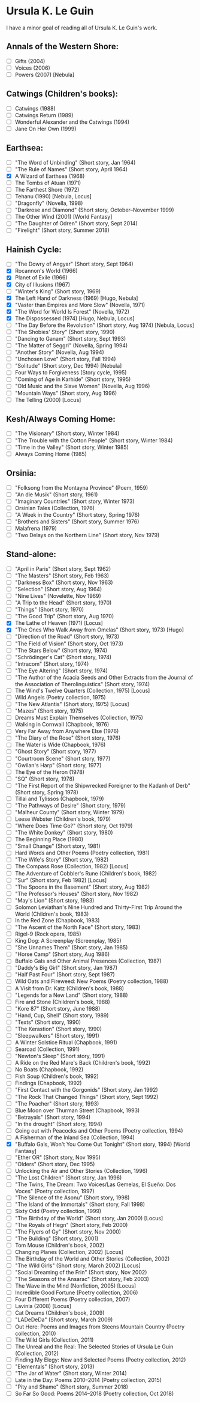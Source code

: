 # Ursula K. Le Guin

I have a minor goal of reading all of Ursula K. Le Guin's work.

## Annals of the Western Shore:
- [ ] Gifts (2004)
- [ ] Voices (2006)
- [ ] Powers (2007) [Nebula]

## Catwings (Children's books):
- [ ] Catwings (1988)
- [ ] Catwings Return (1989)
- [ ] Wonderful Alexander and the Catwings (1994)
- [ ] Jane On Her Own (1999)

## Earthsea:
- [ ] "The Word of Unbinding" (Short story, Jan 1964)
- [ ] "The Rule of Names" (Short story, April 1964)
- [x] A Wizard of Earthsea (1968)
- [ ] The Tombs of Atuan (1971)
- [ ] The Farthest Shore (1972)
- [ ] Tehanu (1990) [Nebula, Locus]
- [ ] "Dragonfly" (Novella, 1998)
- [ ] "Darkrose and Diamond" (Short story, October–November 1999)
- [ ] The Other Wind (2001) [World Fantasy]
- [ ] "The Daughter of Odren" (Short story, Sept 2014)
- [ ] "Firelight" (Short story, Summer 2018)

## Hainish Cycle:
- [ ] "The Dowry of Angyar" (Short story, Sept 1964)
- [x] Rocannon's World (1966)
- [x] Planet of Exile (1966)
- [x] City of Illusions (1967)
- [ ] "Winter's King" (Short story, 1969)
- [x] The Left Hand of Darkness (1969) [Hugo, Nebula]
- [x] "Vaster than Empires and More Slow" (Novella, 1971)
- [x] "The Word for World Is Forest" (Novella, 1972)
- [x] The Dispossessed (1974) [Hugo, Nebula, Locus]
- [ ] "The Day Before the Revolution" (Short story, Aug 1974) [Nebula, Locus]
- [ ] "The Shobies' Story" (Short story, 1990)
- [ ] "Dancing to Ganam" (Short story, Sept 1993)
- [ ] "The Matter of Seggri" (Novella, Spring 1994)
- [ ] "Another Story" (Novella, Aug 1994)
- [ ] "Unchosen Love" (Short story, Fall 1994)
- [ ] "Solitude" (Short story, Dec 1994) [Nebula]
- [ ] Four Ways to Forgiveness (Story cycle, 1995)
- [ ] "Coming of Age in Karhide" (Short story, 1995)
- [ ] "Old Music and the Slave Women" (Novella, Aug 1996)
- [ ] "Mountain Ways" (Short story, Aug 1996)
- [ ] The Telling (2000) [Locus]

## Kesh/Always Coming Home:
- [ ] "The Visionary" (Short story, Winter 1984)
- [ ] "The Trouble with the Cotton People" (Short story, Winter 1984)
- [ ] "Time in the Valley" (Short story, Winter 1985)
- [ ] Always Coming Home (1985)

## Orsinia:
- [ ] "Folksong from the Montayna Province" (Poem, 1959)
- [ ] "An die Musik" (Short story, 1961)
- [ ] "Imaginary Countries" (Short story, Winter 1973)
- [ ] Orsinian Tales (Collection, 1976)
- [ ] "A Week in the Country" (Short story, Spring 1976)
- [ ] "Brothers and Sisters" (Short story, Summer 1976)
- [ ] Malafrena (1979)
- [ ] "Two Delays on the Northern Line" (Short story, Nov 1979)

## Stand-alone:
- [ ] "April in Paris" (Short story, Sept 1962)
- [ ] "The Masters" (Short story, Feb 1963)
- [ ] "Darkness Box" (Short story, Nov 1963)
- [ ] "Selection" (Short story, Aug 1964)
- [ ] "Nine Lives" (Novelette, Nov 1969)
- [ ] "A Trip to the Head" (Short story, 1970)
- [ ] "Things" (Short story, 1970)
- [ ] "The Good Trip" (Short story, Aug 1970)
- [x] The Lathe of Heaven (1971) [Locus]
- [x] "The Ones Who Walk Away from Omelas" (Short story, 1973) [Hugo]
- [ ] "Direction of the Road" (Short story, 1973)
- [ ] "The Field of Vision" (Short story, Oct 1973)
- [ ] "The Stars Below" (Short story, 1974)
- [ ] "Schrödinger's Cat" (Short story, 1974)
- [ ] "Intracom" (Short story, 1974)
- [ ] "The Eye Altering" (Short story, 1974)
- [ ] "The Author of the Acacia Seeds and Other Extracts from the Journal of the Association of Therolinguistics" (Short story, 1974)
- [ ] The Wind's Twelve Quarters (Collection, 1975) [Locus]
- [ ] Wild Angels (Poetry collection, 1975)
- [ ] "The New Atlantis" (Short story, 1975) [Locus]
- [ ] "Mazes" (Short story, 1975)
- [ ] Dreams Must Explain Themselves (Collection, 1975)
- [ ] Walking in Cornwall (Chapbook, 1976)
- [ ] Very Far Away from Anywhere Else (1976)
- [ ] "The Diary of the Rose" (Short story, 1976)
- [ ] The Water is Wide (Chapbook, 1976)
- [ ] "Ghost Story" (Short story, 1977)
- [ ] "Courtroom Scene" (Short story, 1977)
- [ ] "Gwilan's Harp" (Short story, 1977)
- [ ] The Eye of the Heron (1978)
- [ ] "SQ" (Short story, 1978)
- [ ] "The First Report of the Shipwrecked Foreigner to the Kadanh of Derb" (Short story, Spring 1978)
- [ ] Tillai and Tylissos (Chapbook, 1979)
- [ ] "The Pathways of Desire" (Short story, 1979)
- [ ] "Malheur County" (Short story, Winter 1979)
- [ ] Leese Webster (Children's book, 1979)
- [ ] "Where Does Time Go?" (Short story, Oct 1979)
- [ ] "The White Donkey" (Short story, 1980)
- [ ] The Beginning Place (1980)
- [ ] "Small Change" (Short story, 1981)
- [ ] Hard Words and Other Poems (Poetry collection, 1981)
- [ ] "The Wife's Story" (Short story, 1982)
- [ ] The Compass Rose (Collection, 1982) [Locus]
- [ ] The Adventure of Cobbler's Rune (Children's book, 1982)
- [ ] "Sur" (Short story, Feb 1982) [Locus]
- [ ] "The Spoons in the Basement" (Short story, Aug 1982)
- [ ] "The Professor's Houses" (Short story, Nov 1982)
- [ ] "May's Lion" (Short story, 1983)
- [ ] Solomon Leviathan's Nine Hundred and Thirty-First Trip Around the World (Children's book, 1983)
- [ ] In the Red Zone (Chapbook, 1983)
- [ ] "The Ascent of the North Face" (Short story, 1983)
- [ ] Rigel-9 (Rock opera, 1985)
- [ ] King Dog: A Screenplay (Screenplay, 1985)
- [ ] "She Unnames Them" (Short story, Jan 1985)
- [ ] "Horse Camp" (Short story, Aug 1986)
- [ ] Buffalo Gals and Other Animal Presences (Collection, 1987)
- [ ] "Daddy's Big Girl" (Short story, Jan 1987)
- [ ] "Half Past Four" (Short story, Sept 1987)
- [ ] Wild Oats and Fireweed: New Poems (Poetry collection, 1988)
- [ ] A Visit from Dr. Katz (Children's book, 1988)
- [ ] "Legends for a New Land" (Short story, 1988)
- [ ] Fire and Stone (Children's book, 1988)
- [ ] "Kore 87" (Short story, June 1988)
- [ ] "Hand, Cup, Shell" (Short story, 1989)
- [ ] "Texts" (Short story, 1990)
- [ ] "The Kerastion" (Short story, 1990)
- [ ] "Sleepwalkers" (Short story, 1991)
- [ ] A Winter Solstice Ritual (Chapbook, 1991)
- [ ] Searoad (Collection, 1991)
- [ ] "Newton's Sleep" (Short story, 1991)
- [ ] A Ride on the Red Mare's Back (Children's book, 1992)
- [ ] No Boats (Chapbook, 1992)
- [ ] Fish Soup (Children's book, 1992)
- [ ] Findings (Chapbook, 1992)
- [ ] "First Contact with the Gorgonids" (Short story, Jan 1992)
- [ ] "The Rock That Changed Things" (Short story, Sept 1992)
- [ ] "The Poacher" (Short story, 1993)
- [ ] Blue Moon over Thurman Street (Chapbook, 1993)
- [ ] "Betrayals" (Short story, 1994)
- [ ] "In the drought" (Short story, 1994)
- [ ] Going out with Peacocks and Other Poems (Poetry collection, 1994)
- [ ] A Fisherman of the Inland Sea (Collection, 1994)
- [x] "Buffalo Gals, Won't You Come Out Tonight" (Short story, 1994) [World Fantasy]
- [ ] "Ether OR" (Short story, Nov 1995)
- [ ] "Olders" (Short story, Dec 1995)
- [ ] Unlocking the Air and Other Stories (Collection, 1996)
- [ ] "The Lost Children" (Short story, Jan 1996)
- [ ] "The Twins, The Dream: Two Voices/Las Gemelas, El Sueño: Dos Voces" (Poetry collection, 1997)
- [ ] "The Silence of the Asonu" (Short story, 1998)
- [ ] "The Island of the Immortals" (Short story, Fall 1998)
- [ ] Sixty Odd (Poetry collection, 1999)
- [ ] "The Birthday of the World" (Short story, Jan 2000) [Locus]
- [ ] "The Royals of Hegn" (Short story, Feb 2000)
- [ ] "The Flyers of Gy" (Short story, Nov 2000)
- [ ] "The Building" (Short story, 2001)
- [ ] Tom Mouse (Children's book, 2002)
- [ ] Changing Planes (Collection, 2002) [Locus]
- [ ] The Birthday of the World and Other Stories (Collection, 2002)
- [ ] "The Wild Girls" (Short story, March 2002) [Locus]
- [ ] "Social Dreaming of the Frin" (Short story, Nov 2002)
- [ ] "The Seasons of the Ansarac" (Short story, Feb 2003)
- [ ] The Wave in the Mind (Nonfiction, 2005) [Locus]
- [ ] Incredible Good Fortune (Poetry collection, 2006)
- [ ] Four Different Poems (Poetry collection, 2007)
- [ ] Lavinia (2008) [Locus]
- [ ] Cat Dreams (Children's book, 2009)
- [ ] "LADeDeDa" (Short story, March 2009)
- [ ] Out Here: Poems and Images from Steens Mountain Country (Poetry collection, 2010)
- [ ] The Wild Girls (Collection, 2011)
- [ ] The Unreal and the Real: The Selected Stories of Ursula Le Guin (Collection, 2012)
- [ ] Finding My Elegy: New and Selected Poems (Poetry collection, 2012)
- [ ] "Elementals" (Short story, 2013)
- [ ] "The Jar of Water" (Short story, Winter 2014)
- [ ] Late in the Day: Poems 2010–2014 (Poetry collection, 2015)
- [ ] "Pity and Shame" (Short story, Summer 2018)
- [ ] So Far So Good: Poems 2014–2018 (Poetry collection, Oct 2018)
